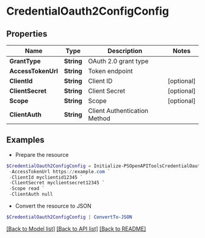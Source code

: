 # CredentialOauth2ConfigConfig
## Properties

Name | Type | Description | Notes
------------ | ------------- | ------------- | -------------
**GrantType** | **String** | OAuth 2.0 grant type | 
**AccessTokenUrl** | **String** | Token endpoint | 
**ClientId** | **String** | Client ID | [optional] 
**ClientSecret** | **String** | Client Secret | [optional] 
**Scope** | **String** | Scope | [optional] 
**ClientAuth** | **String** | Client Authentication Method | 

## Examples

- Prepare the resource
```powershell
$CredentialOauth2ConfigConfig = Initialize-PSOpenAPIToolsCredentialOauth2ConfigConfig  -GrantType null `
 -AccessTokenUrl https://example.com `
 -ClientId myclientid12345 `
 -ClientSecret myclientsecret12345 `
 -Scope read `
 -ClientAuth null
```

- Convert the resource to JSON
```powershell
$CredentialOauth2ConfigConfig | ConvertTo-JSON
```

[[Back to Model list]](../README.md#documentation-for-models) [[Back to API list]](../README.md#documentation-for-api-endpoints) [[Back to README]](../README.md)

